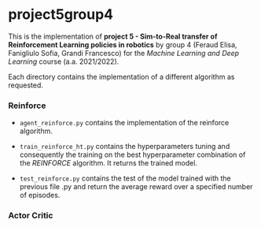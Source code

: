 # project5group4

This is the implementation of **project 5 - Sim-to-Real transfer of Reinforcement Learning policies in robotics** by group 4 (Feraud Elisa, Fanigliulo Sofia, Grandi Francesco) for the *Machine Learning and Deep Learning* course (a.a. 2021/2022).

Each directory contains the implementation of a different algorithm as requested.

### Reinforce
* `agent_reinforce.py` contains the implementation of the reinforce algorithm.

* `train_reinforce_ht.py` contains the hyperparameters tuning and consequently the training on the best hyperparameter combination of the *REINFORCE* algorithm. It returns the trained model.

* `test_reinforce.py` contains the test of the model trained with the previous file .py and return the average reward over a specified number of episodes.

### Actor Critic
